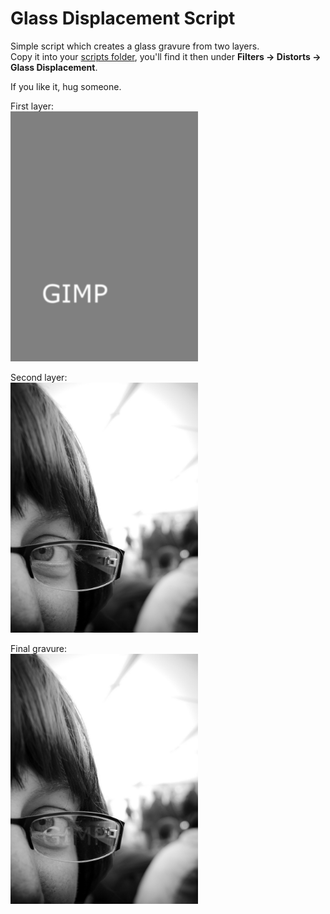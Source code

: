 # Glass Displacement Script

Simple script which creates a glass gravure from two layers.  
Copy it into your [scripts folder](https://docs.gimp.org/2.10/en/install-script-fu.html), you'll find it then under **Filters → Distorts → Glass Displacement**.

If you like it, hug someone.

First layer:  
<img src="glass-displacement_1.jpg" width="300">

Second layer:  
<img src="glass-displacement_2.jpg" alt="Glasses (cc) by Tim Parkinson" width="300">

Final gravure:  
<img src="glass-displacement_3.jpg" width="300">
